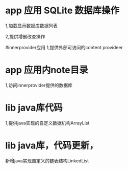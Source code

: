 # app 应用 SQLite 数据库操作

1,加载显示数据库数据列表

2,提供增删改查操作

#innerprovider应用
1,提供外部可访问的content provideer

# app 应用内note目录
1,访问innerprovider提供的数据库

# lib java库代码

1,提供java实现的自定义数据机构ArrayList

# lib java库，代码更新，
新增java实现自定义的链表结构LinkedList
